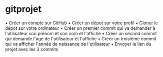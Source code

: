 # gitprojet

• Créer un compte sur GitHub
• Créer un dépot sur votre profil
• Cloner le dépot sur votre ordinateur
• Créer un premier commit qui va demander à l'utilisateur son prénom et son nom et l'affiche
• Créer un second commit qui demande l'age de l'utilisateur et l'affiche 
• Créer un troisième commit qui va afficher l'année de naissance de l'utilisateur
• Envoyer le lien du projet avec les 3 commits 
